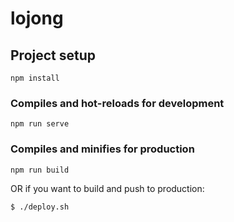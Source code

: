# lojong

## Project setup
```
npm install
```

### Compiles and hot-reloads for development
```
npm run serve
```

### Compiles and minifies for production
```
npm run build
```

OR if you want to build and push to production:
```
$ ./deploy.sh
```